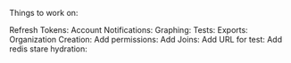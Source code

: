 Things to work on:

Refresh Tokens:
Account Notifications:
Graphing:
Tests:
Exports:
Organization Creation:
Add permissions:
Add Joins:
Add URL for test:
Add redis stare hydration:
